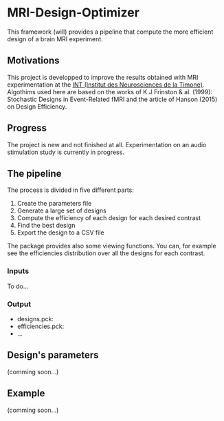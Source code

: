 # MRI-Design-Optimizer

This framework (will) provides a pipeline that compute the more
efficient design of a brain MRI experiment.

## Motivations
This project is developped to improve the results obtained with MRI
experimentation at the [INT (Institut des Neurosciences de la Timone)](http://www.int.univ-amu.fr/).
Algothims used here are based on the works of K.J Frinston & al. (1999):
Stochastic Designs in Event-Related fMRI and the article of Hanson
(2015) on Design Efficiency.

## Progress

The project is new and not finished at all. Experimentation on an audio
stimulation study is currently in progress.

## The pipeline
The process is divided in five different parts:

1. Create the parameters file
2. Generate a large set of designs
3. Compute the efficiency of each design for each desired contrast
4. Find the best design
5. Export the design to a CSV file

The package provides also some viewing functions. You can, for example
see the efficiencies distribution over all the designs for each contrast.

### Inputs
To do...

### Output
* designs.pck:
* efficiencies.pck:
* ...

## Design's parameters
(comming soon...)

## Example
(comming soon...)